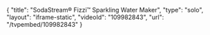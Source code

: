 {
    "title": "SodaStream&reg; Fizzi&trade; Sparkling Water Maker",
    "type": "solo",
    "layout": "iframe-static",
    "videoId": "109982843",
    "url": "\/tvpembed\/109982843"
}
